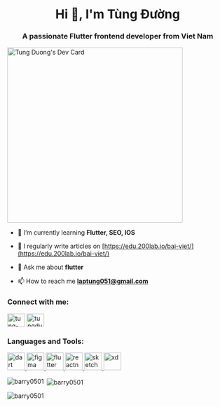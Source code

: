 <h1 align="center">Hi 👋, I'm Tùng Đường</h1>
<h3 align="center">A passionate Flutter frontend developer from Viet Nam</h3>

<a href="https://app.daily.dev/tungduong015"><img src="https://api.daily.dev/devcards/1839701cba8d400ba45e6c4287b35ea5.png?r=3l6" width="400" alt="Tung Duong's Dev Card"/></a>

- 🌱 I’m currently learning **Flutter, SEO, IOS**

- 📝 I regularly write articles on [https://edu.200lab.io/bai-viet/](https://edu.200lab.io/bai-viet/)

- 💬 Ask me about **flutter**

- 📫 How to reach me **laptung051@gmail.com**

<h3 align="left">Connect with me:</h3>
<p align="left">
<a href="https://linkedin.com/in/tung-duong-b495ba169" target="blank"><img align="center" src="https://cdn.jsdelivr.net/npm/simple-icons@3.0.1/icons/linkedin.svg" alt="tung-duong-b495ba169" height="30" width="40" /></a>
<a href="https://fb.com/tungduong051" target="blank"><img align="center" src="https://cdn.jsdelivr.net/npm/simple-icons@3.0.1/icons/facebook.svg" alt="tungduong051" height="30" width="40" /></a>
</p>

<h3 align="left">Languages and Tools:</h3>
<p align="left"> <a href="https://dart.dev" target="_blank"> <img src="https://www.vectorlogo.zone/logos/dartlang/dartlang-icon.svg" alt="dart" width="40" height="40"/> </a> <a href="https://www.figma.com/" target="_blank"> <img src="https://www.vectorlogo.zone/logos/figma/figma-icon.svg" alt="figma" width="40" height="40"/> </a> <a href="https://flutter.dev" target="_blank"> <img src="https://www.vectorlogo.zone/logos/flutterio/flutterio-icon.svg" alt="flutter" width="40" height="40"/> </a> <a href="https://reactnative.dev/" target="_blank"> <img src="https://reactnative.dev/img/header_logo.svg" alt="reactnative" width="40" height="40"/> </a> <a href="https://www.sketch.com/" target="_blank"> <img src="https://www.vectorlogo.zone/logos/sketchapp/sketchapp-icon.svg" alt="sketch" width="40" height="40"/> </a> <a href="https://www.adobe.com/products/xd.html" target="_blank"> <img src="https://cdn.worldvectorlogo.com/logos/adobe-xd.svg" alt="xd" width="40" height="40"/> </a> </p>

<p><img align="left" src="https://github-readme-stats.vercel.app/api/top-langs?username=barry0501&show_icons=true&locale=en&layout=compact" alt="barry0501" /></p>

<p>&nbsp;<img align="center" src="https://github-readme-stats.vercel.app/api?username=barry0501&show_icons=true&locale=en" alt="barry0501" /></p>

<p><img align="center" src="https://github-readme-streak-stats.herokuapp.com/?user=barry0501&" alt="barry0501" /></p>
